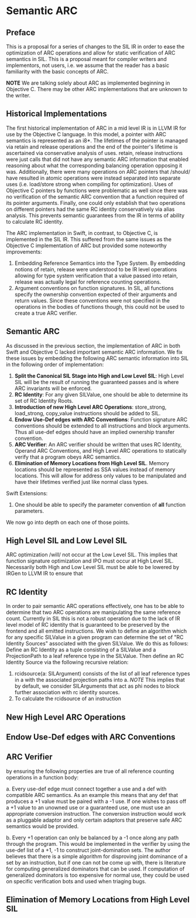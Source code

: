 
# Semantic ARC

## Preface

This is a proposal for a series of changes to the SIL IR in order to ease the optimization of ARC operations and allow for static verification of ARC semantics in SIL. This is a proposal meant for compiler writers and implementors, not users, i.e. we assume that the reader has a basic familiarity with the basic concepts of ARC.

**NOTE** We are talking solely about ARC as implemented beginning in Objective C. There may be other ARC implementations that are unknown to the writer.

## Historical Implementations

The first historical implementation of ARC in a mid level IR is in LLVM IR for use by the Objective C language. In this model, a pointer with ARC semantics is represented as an i8*. The lifetimes of the pointer is managed via retain and release operations and the end of the pointer's lifetime is ascertained via conservative analysis of uses. retain, release instructions were just calls that did not have any semantic ARC information that enabled reasoning about what the corresponding balancing operation opposing it was. Additionally, there were many operations on ARC pointers that /should/ have resulted in atomic operations were instead separated into separate uses (i.e. load/store strong when compiling for optimization). Uses of Objective C pointers by functions were problematic as well since there was no verification of the semantic ARC convention that a function required of its pointer arguments. Finally, one could only establish that two operations on different pointers had the same RC identity conservatively via alias analysis. This prevents semantic guarantees from the IR in terms of ability to calculate RC identity.

The ARC implementation in Swift, in contrast, to Objective C, is implemented in the SIL IR. This suffered from the same issues as the Objective C implementation of ARC but provided some noteworthy improvements:

1. Embedding Reference Semantics into the Type System. By embedding notions of retain, release were understood to be IR level operations allowing for type system verification that a value passed into retain, release was actually legal for reference counting operations.
2. Argument conventions on function signatures. In SIL, all functions specify the ownership convention expected of their arguments and return values. Since these conventions were not specified in the operations in the bodies of functions though, this could not be used to create a true ARC verifier.

## Semantic ARC

As discussed in the previous section, the implementation of ARC in both Swift and Objective C lacked important semantic ARC information. We fix these issues by embedding the following ARC semantic information into SIL in the following order of implementation:

1. **Split the Canonical SIL Stage into High and Low Level SIL**: High Level SIL will be the result of running the guaranteed passes and is where ARC invariants will be enforced.
1. **RC Identity**: For any given SILValue, one should be able to determine its set of RC Identity Roots.
2. **Introduction of new High Level ARC Operations**: store_strong, load_strong, copy_value instructions should be added to SIL.
3. **Endow Use-Def edges with ARC Conventions**: Function signature ARC conventions should be extended to all instructions and block arguments. Thus all use-def edges should have an implied ownership transfer convention.
4. **ARC Verifier**: An ARC verifier should be written that uses RC Identity, Operand ARC Conventions, and High Level ARC operations to statically verify that a program obeys ARC semantics.
5. **Elimination of Memory Locations from High Level SIL**. Memory locations should be represented as SSA values instead of memory locations. This will allow for address only values to be manipulated and have their lifetimes verified just like normal class types.

Swift Extensions:

1. One should be able to specify the parameter convention of **all** function parameters.

We now go into depth on each one of those points.

## High Level SIL and Low Level SIL

 ARC optimization /will/ not occur at the Low Level SIL. This implies that function signature optimization and IPO must occur at High Level SIL. Necessarily both High and Low Level SIL must be able to be lowered by IRGen to LLVM IR to ensure that 

## RC Identity

In order to pair semantic ARC operations effectively, one has to be able to determine that two ARC operations are manipulating the same reference count. Currently in SIL this is not a robust operation due to the lack of IR level model of RC identity that is guaranteed to be preserved by the frontend and all emitted instructions. We wish to define an algorithm which for any specific SILValue in a given program can determine the set of "RC Identity Sources" associated with the given SILValue. We do this as follows: Define an RC Identity as a tuple consisting of a SILValue and a ProjectionPath to a leaf reference type in the SILValue. Then define an RC Identity Source via the following recursive relation:

1. rcidsource(a: SILArgument) consists of the list of all leaf reference types in a with the associated projection paths into a. *NOTE* This implies that by default, we consider SILArguments that act as phi nodes to block further association with rc identity sources.
2. To calculate the rcidsource of an instruction

## New High Level ARC Operations

## Endow Use-Def edges with ARC Conventions

## ARC Verifier

 by ensuring the following properties are true of all reference counting operations in a function body:

   a. Every use-def edge must connect together a use and a def with compatible ARC semantics. As an example this means that any def that produces a +1 value must be paired with a -1 use. If one wishes to pass off a +1 value to an unowned use or a guaranteed use, one must use an appropriate conversion instruction. The conversion instruction would work as a pluggable adaptor and only certain adaptors that preserve safe ARC semantics would be provided.
   
   b. Every +1 operation can only be balanced by a -1 once along any path through the program. This would be implemented in the verifier by using the use-def list of a +1, -1 to construct joint-domination sets. The author believes that there is a simple algorithm for disproving joint dominance of a set by an instruction, but if one can not be come up with, there is literature for computing generalized dominators that can be used. If computation of generalized dominators is too expensive for normal use, they could be used on specific verification bots and used when triaging bugs.

## Elimination of Memory Locations from High Level SIL

